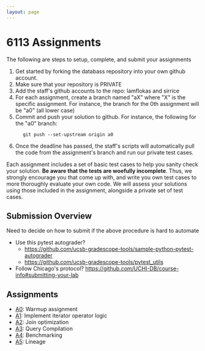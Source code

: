 ```yaml
---
layout: page
---
```


# 6113 Assignments

The following are steps to setup, complete, and submit your assignments

1. Get started by forking the databass repository into your own github account.
2. Make sure that your repository is PRIVATE
3. Add the staff's github accounts to the repo: lamflokas and sirrice
4. For each assignment, create a branch named "aX" where "X" is the specific assignment.  For instance, the branch for the 0th assignment will be "a0" (all lower case)
5. Commit and push your solution to github.  For instance, the following for the "a0" branch:

```
      git push --set-upstream origin a0
```

6. Once the deadline has passed, the staff's scripts will automatically pull the code from the assignment's branch and run our private test cases.  


Each assignment includes a set of basic test cases to help you sanity check your solution.   **Be aware that the tests are woefully incomplete**. Thus, we strongly encourage you that come up with, and write you own test cases to more thoroughly evaluate your own code.    We will assess your solutions using those included in the assignment, alongside a private set of test cases.

## Submission Overview

Need to decide on how to submit if the above procedure is hard to automate

* Use this pytest autograder?
  * https://github.com/ucsb-gradescope-tools/sample-python-pytest-autograder
  * https://github.com/ucsb-gradescope-tools/pytest_utils
* Follow Chicago's protocol? https://github.com/UCHI-DB/course-info#submitting-your-lab


## Assignments

* [A0](./a0.md): Warmup assignment
* [A1](./a1.md): Implement iterator operator logic
* [A2](./a2.md): Join optimization
* [A3](./a3.md): Query Compilation
* [A4](./a4.md): Benchmarking
* [A5](./a5.md): Lineage

